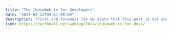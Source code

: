 ```yaml
---
title: "The IndieWeb is for Developers"
date: "2024-03-22T04:11-08:00"
description: "First and foremost let me state that this post is not about excluding people from the IndieWeb community. I am not here to be a gatekeeper. Rather, I am trying to call attention to a disconnect I see in how I’ve seen the IndieWeb movement promoted and how the IndieWeb community presents itself."
link: https://darthmall.net/weblog/2024/indieweb-is-for-devs/
---
```


